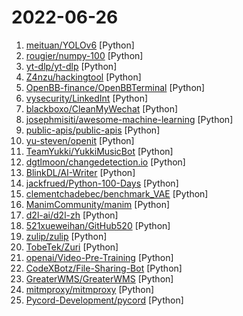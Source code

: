 # 2022-06-26

1. [meituan/YOLOv6](https://github.com/meituan/YOLOv6 "YOLOv6: a single-stage object detection framework dedicated to industrial applications.") [Python]
2. [rougier/numpy-100](https://github.com/rougier/numpy-100 "100 numpy exercises (with solutions)") [Python]
3. [yt-dlp/yt-dlp](https://github.com/yt-dlp/yt-dlp "A youtube-dl fork with additional features and fixes") [Python]
4. [Z4nzu/hackingtool](https://github.com/Z4nzu/hackingtool "ALL IN ONE Hacking Tool For Hackers") [Python]
5. [OpenBB-finance/OpenBBTerminal](https://github.com/OpenBB-finance/OpenBBTerminal "Investment Research for Everyone, Anywhere.") [Python]
6. [vysecurity/LinkedInt](https://github.com/vysecurity/LinkedInt "LinkedIn Recon Tool") [Python]
7. [blackboxo/CleanMyWechat](https://github.com/blackboxo/CleanMyWechat "自动删除 PC 端微信缓存数据，包括从所有聊天中自动下载的大量文件、视频、图片等数据内容，解放你的空间。") [Python]
8. [josephmisiti/awesome-machine-learning](https://github.com/josephmisiti/awesome-machine-learning "A curated list of awesome Machine Learning frameworks, libraries and software.") [Python]
9. [public-apis/public-apis](https://github.com/public-apis/public-apis "A collective list of free APIs") [Python]
10. [yu-steven/openit](https://github.com/yu-steven/openit "致力于打造免费无感的翻墙环境") [Python]
11. [TeamYukki/YukkiMusicBot](https://github.com/TeamYukki/YukkiMusicBot "Telegram Group Calls Streaming bot with some useful features, written in Python with Pyrogram and Py-Tgcalls. Supporting platforms like Youtube, Spotify, Resso, AppleMusic, Soundcloud and M3u8 Links.") [Python]
12. [dgtlmoon/changedetection.io](https://github.com/dgtlmoon/changedetection.io "changedetection.io - The best and simplest self-hosted free open source website change detection monitoring and notification service. An alternative to Visualping, Watchtower etc. Designed for simplicity - the main goal is to simply monitor which websites had a text change for free. Free Open source web page change detection") [Python]
13. [BlinkDL/AI-Writer](https://github.com/BlinkDL/AI-Writer "AI 写小说，生成玄幻和言情网文等等。中文预训练生成模型。采用我的 RWKV 模型，类似 GPT-2 。AI写作。RWKV for Chinese novel generation.") [Python]
14. [jackfrued/Python-100-Days](https://github.com/jackfrued/Python-100-Days "Python - 100天从新手到大师") [Python]
15. [clementchadebec/benchmark_VAE](https://github.com/clementchadebec/benchmark_VAE "Unifying Generative Autoencoder implementations in Python") [Python]
16. [ManimCommunity/manim](https://github.com/ManimCommunity/manim "A community-maintained Python framework for creating mathematical animations.") [Python]
17. [d2l-ai/d2l-zh](https://github.com/d2l-ai/d2l-zh "《动手学深度学习》：面向中文读者、能运行、可讨论。中英文版被55个国家的300所大学用于教学。") [Python]
18. [521xueweihan/GitHub520](https://github.com/521xueweihan/GitHub520 "😘 让你“爱”上 GitHub，解决访问时图裂、加载慢的问题。（无需安装）") [Python]
19. [zulip/zulip](https://github.com/zulip/zulip "Zulip server and web app—powerful open source team chat") [Python]
20. [TobeTek/Zuri](https://github.com/TobeTek/Zuri "learning always") [Python]
21. [openai/Video-Pre-Training](https://github.com/openai/Video-Pre-Training "Video PreTraining (VPT): Learning to Act by Watching Unlabeled Online Videos") [Python]
22. [CodeXBotz/File-Sharing-Bot](https://github.com/CodeXBotz/File-Sharing-Bot "Telegram Bot to store Posts and Documents and it can Access by Special Links.") [Python]
23. [GreaterWMS/GreaterWMS](https://github.com/GreaterWMS/GreaterWMS "This Inventory management system is the currently Ford Asia Pacific after-sales logistics warehousing supply chain process . After I leave Ford , I start this project . In order to help some who need it . OneAPP Type . Support scanner PDA, mobile APP, desktop exe, website as well .") [Python]
24. [mitmproxy/mitmproxy](https://github.com/mitmproxy/mitmproxy "An interactive TLS-capable intercepting HTTP proxy for penetration testers and software developers.") [Python]
25. [Pycord-Development/pycord](https://github.com/Pycord-Development/pycord "Pycord, a maintained fork of discord.py, is a python wrapper for the Discord API") [Python]
